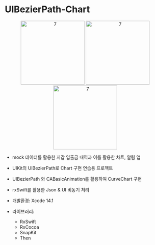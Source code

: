 # UIBezierPath-Chart

<p align="center">
<img width="200" alt="7" src="https://github.com/SloWax/Resume/assets/62653558/84ff70d7-a09d-4673-a423-a7d1869f0490">
<img width="200" alt="7" src="https://github.com/SloWax/Resume/assets/62653558/c4493e98-bda8-48f6-8515-61a2db2d05f9">
<img width="200" alt="7" src="https://github.com/SloWax/Resume/assets/62653558/6f9f0ba3-a435-439f-b27e-e6bb6bc3a89e">
</p>

- mock 데이터를 활용한 지갑 입출금 내역과 이를 활용한 차트, 알림 앱
- UIKit의 UIBezierPath로 Chart 구현 연습용 프로젝트
- UIBezierPath 와 CABasicAnimation를 활용하여 CurveChart 구현
- rxSwift를 활용한 Json & UI 비동기 처리

- 개발환경: Xcode 14.1

- 라이브러리: 
  - RxSwift
  - RxCocoa
  - SnapKit
  - Then
